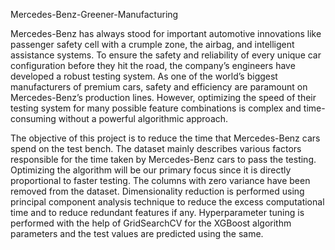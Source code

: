 Mercedes-Benz-Greener-Manufacturing

Mercedes-Benz has always stood for important automotive innovations like passenger safety cell with a crumple zone, the airbag, and intelligent assistance systems. To ensure the safety and reliability of every unique car configuration before they hit the road, the company’s engineers have developed a robust testing system. As one of the world’s biggest manufacturers of premium cars, safety and efficiency are paramount on Mercedes-Benz’s production lines. However, optimizing the speed of their testing system for many possible feature combinations is complex and time-consuming without a powerful algorithmic approach.

The objective of this project is to reduce the time that Mercedes-Benz cars spend on the test bench. The dataset mainly describes various factors responsible for the time taken by Mercedes-Benz cars to pass the testing. Optimizing the algorithm will be our primary focus since it is directly proportional to faster testing. The columns with zero variance have been removed from the dataset. Dimensionality reduction is performed using principal component analysis technique to reduce the excess computational time and to reduce redundant features if any. Hyperparameter tuning is performed with the help of GridSearchCV for the XGBoost algorithm parameters and the test values are predicted using the same.
